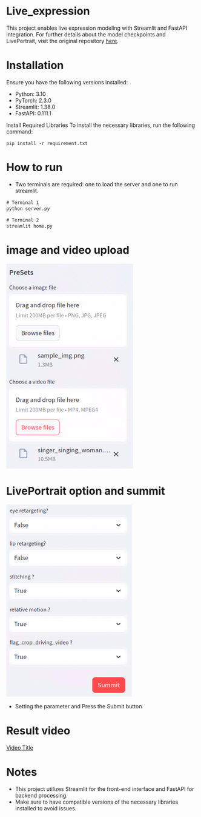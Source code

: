 # Live_expression
This project enables live expression modeling with Streamlit and FastAPI integration. For further details about the model checkpoints and LivePortrait, visit the original repository [here](https://github.com/KwaiVGI/LivePortrait).

# Installation
Ensure you have the following versions installed:
- Python: 3.10
- PyTorch: 2.3.0
- Streamlit: 1.38.0
- FastAPI: 0.111.1

Install Required Libraries
To install the necessary libraries, run the following command:
```
pip install -r requirement.txt
```

# How to run
- Two terminals are required: one to load the server and one to run streamlit.
```
# Terminal 1
python server.py
```

```
# Terminal 2
streamlit home.py
```

# image and video upload
![image](./readme_img/upload.png)

# LivePortrait option and summit
![image](./readme_img/option.png)
- Setting the parameter and Press the Submit button

# Result video
[Video Title](./results/sample_img--singer_singing_woman_concat.mp4)


# Notes
- This project utilizes Streamlit for the front-end interface and FastAPI for backend processing.
- Make sure to have compatible versions of the necessary libraries installed to avoid issues.

